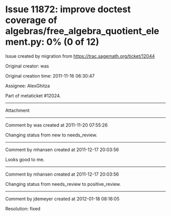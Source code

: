 # Issue 11872: improve doctest coverage of algebras/free_algebra_quotient_element.py: 0% (0 of 12)

Issue created by migration from https://trac.sagemath.org/ticket/12044

Original creator: was

Original creation time: 2011-11-16 06:30:47

Assignee: AlexGhitza

Part of metaticket #12024.


---

Attachment


---

Comment by was created at 2011-11-20 07:55:26

Changing status from new to needs_review.


---

Comment by mhansen created at 2011-12-17 20:03:56

Looks good to me.


---

Comment by mhansen created at 2011-12-17 20:03:56

Changing status from needs_review to positive_review.


---

Comment by jdemeyer created at 2012-01-18 08:16:05

Resolution: fixed
